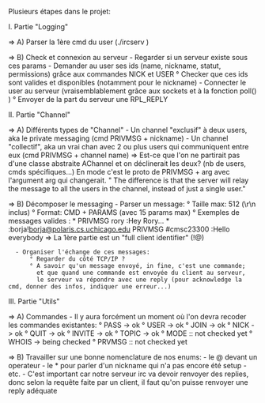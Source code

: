 Plusieurs étapes dans le projet:

I. Partie "Logging"

=> A) Parser la 1ère cmd du user (./ircserv <port> <pwd>)

=> B) Check et connexion au serveur
      - Regarder si un serveur existe sous ces params
      - Demander au user ses ids (name, nickname, statut, permissions) grâce aux commandes NICK et USER
            ° Checker que ces ids sont valides et disponibles (notamment pour le nickname)
      - Connecter le user au serveur (vraisemblablement grâce aux sockets et à la fonction poll() ) 
            ° Envoyer de la part du serveur une RPL_REPLY

II. Partie "Channel"

=> A) Différents types de "Channel"
       - Un channel "exclusif" à deux users, aka le private messaging (cmd PRIVMSG + nickname)
       - Un channel "collectif", aka un vrai chan avec 2 ou plus users qui communiquent entre eux (cmd PRIVMSG + channel name)
       => Est-ce que l'on ne partirait pas d'une classe abstraite AChannel et on déclinerait les deux? (nb de users, cmds spécifiques...)
          En mode c'est le proto de PRIVMSG + arg avec l'argument arg qui changerait.
       "  The difference is that the server will relay the message to all the users in the channel, instead of just a single user."

=> B) Décomposer le messaging
      - Parser un message:
          ° Taille max: 512 (\r\n inclus)
          ° Format: CMD + PARAMS (avec 15 params max)
          ° Exemples de messages valides :
              * PRIVMSG rory :Hey Rory...
              * :borja!borja@polaris.cs.uchicago.edu PRIVMSG #cmsc23300 :Hello everybody
                  => La 1ère partie est un "full client identifier" (<nick>!<user>@<host>)

      - Organiser l'échange de ces messages:
          ° Regarder du côté TCP/IP ?
          ° A savoir qu'un message envoyé, in fine, c'est une commande; 
            et que quand une commande est envoyée du client au serveur, 
            le serveur va répondre avec une reply (pour acknowledge la cmd, donner des infos, indiquer une erreur...)
              
III. Partie "Utils"

=> A) Commandes
      - Il y aura forcément un moment où l'on devra recoder les commandes existantes:
      ° PASS -> ok
      ° USER -> ok
      ° JOIN -> ok
      ° NICK -> ok
      ° QUIT -> ok
      ° INVITE -> ok
      ° TOPIC -> ok
      ° MODE :: not checked yet
      ° WHOIS -> being checked
      ° PRVMSG :: not checked yet
       
=> B) Travailler sur une bonne nomenclature de nos enums:
      - le @ devant un operateur
      - le * pour parler d'un nickname qui n'a pas encore été setup
      - etc.
      - C'est important car notre serveur irc va devoir renvoyer des replies, 
        donc selon la requête faite par un client, il faut qu'on puisse renvoyer une reply adéquate


